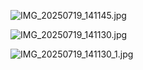![IMG_20250719_141145.jpg](https://github.com/user-attachments/assets/3df6abb5-20aa-4c9b-9d3c-0f4fe4e79814)

![IMG_20250719_141130.jpg](https://github.com/user-attachments/assets/a8ef5ebe-e7eb-4ca9-b264-839bd9eea074)

![IMG_20250719_141130_1.jpg](https://github.com/user-attachments/assets/db309e0d-feec-4063-9d6e-da0348fc9bc6)

